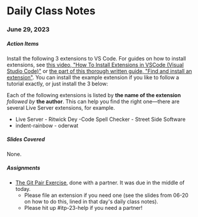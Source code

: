 # Daily Class Notes

### June 29, 2023

##### Action Items

Install the following 3 extensions to VS Code. For guides on how to install extensions, see [this video, "How To Install Extensions in VSCode (Visual Studio Code)"](https://www.youtube.com/watch?v=FlyQ9GR1LBM) or [the part of this thorough written guide, "Find and install an extension"](https://code.visualstudio.com/docs/editor/extension-marketplace#_install-an-extension). You can install the example extension if you like to follow a tutorial exactly, or just install the 3 below:

Each of the following extensions is listed by **the name of the extension** _followed by_ **the author**. This can help you find the right one—there are several Live Server extensions, for example.
- Live Server - Ritwick Dey
-Code Spell Checker - Street Side Software
- indent-rainbow - oderwat

##### Slides Covered

None.

##### Assignments

- [The Git Pair Exercise](https://github.com/AnnieCannons/intro-to-programming-06-2023/blob/main/git/git-pair-exercise/readme.md), done with a partner. It was due in the middle of today.
  - Please file an extension if you need one (see the slides from 06-20 on how to do this, lined in that day's daily class notes).
  - Please hit up #itp-23-help if you need a partner!
